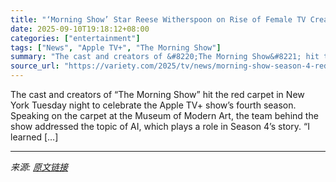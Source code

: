 ```yaml
---
title: "‘Morning Show’ Star Reese Witherspoon on Rise of Female TV Creators: ‘All the Pushing Has Actually Paid Off’"
date: 2025-09-10T19:18:12+08:00
categories: ["entertainment"]
tags: ["News", "Apple TV+", "The Morning Show"]
summary: "The cast and creators of &#8220;The Morning Show&#8221; hit the red carpet in New York Tuesday night to celebrate the Apple TV+ show&#8217;s fourth season. Speaking on the carpet at the Museum of Mode"
source_url: "https://variety.com/2025/tv/news/morning-show-season-4-red-carpet-reese-witherspoon-1236514211/"
---
```


The cast and creators of &#8220;The Morning Show&#8221; hit the red carpet in New York Tuesday night to celebrate the Apple TV+ show&#8217;s fourth season. Speaking on the carpet at the Museum of Modern Art, the team behind the show addressed the topic of AI, which plays a role in Season 4&#8217;s story. &#8220;I learned [&#8230;]

---

*来源: [原文链接](https://variety.com/2025/tv/news/morning-show-season-4-red-carpet-reese-witherspoon-1236514211/)*
